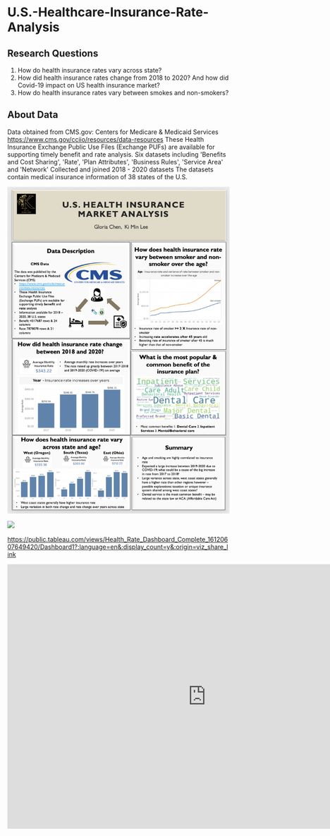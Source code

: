 # U.S.-Healthcare-Insurance-Rate-Analysis

## Research Questions
1. How do health insurance rates vary across state?
2. How did health insurance rates change from 2018 to 2020? And how did Covid-19 impact on US health insurance market?
3. How do health insurance rates vary between smokes and non-smokers?

## About Data
Data obtained from CMS.gov: Centers for Medicare & Medicaid Services
https://www.cms.gov/cciio/resources/data-resources
These Health Insurance Exchange Public Use Files (Exchange PUFs) are available for supporting timely benefit and rate analysis.
Six datasets including 'Benefits and Cost Sharing', 'Rate', 'Plan Attributes', 'Business Rules', 'Service Area' and 'Network'
Collected and joined 2018 - 2020 datasets
The datasets contain medical insurance information of 38 states of the U.S.

![Screenshot](Insurance_rate_poster.png)

<div class='tableauPlaceholder' id='viz1612078238385' style='position: relative'><noscript><a href='#'><img alt=' ' src='https:&#47;&#47;public.tableau.com&#47;static&#47;images&#47;He&#47;Health_Rate_Dashboard_Complete_16120607649420&#47;Dashboard1&#47;1_rss.png' style='border: none' /></a></noscript><object class='tableauViz'  style='display:none;'><param name='host_url' value='https%3A%2F%2Fpublic.tableau.com%2F' /> <param name='embed_code_version' value='3' /> <param name='site_root' value='' /><param name='name' value='Health_Rate_Dashboard_Complete_16120607649420&#47;Dashboard1' /><param name='tabs' value='no' /><param name='toolbar' value='yes' /><param name='static_image' value='https:&#47;&#47;public.tableau.com&#47;static&#47;images&#47;He&#47;Health_Rate_Dashboard_Complete_16120607649420&#47;Dashboard1&#47;1.png' /> <param name='animate_transition' value='yes' /><param name='display_static_image' value='yes' /><param name='display_spinner' value='yes' /><param name='display_overlay' value='yes' /><param name='display_count' value='yes' /><param name='language' value='en' /></object></div>                <script type='text/javascript'>                    var divElement = document.getElementById('viz1612078238385');                    var vizElement = divElement.getElementsByTagName('object')[0];                    if ( divElement.offsetWidth > 800 ) { vizElement.style.width='1300px';vizElement.style.height='927px';} else if ( divElement.offsetWidth > 500 ) { vizElement.style.width='1300px';vizElement.style.height='927px';} else { vizElement.style.width='100%';vizElement.style.height='2377px';}                     var scriptElement = document.createElement('script');                    scriptElement.src = 'https://public.tableau.com/javascripts/api/viz_v1.js';                    vizElement.parentNode.insertBefore(scriptElement, vizElement);                </script>

https://public.tableau.com/views/Health_Rate_Dashboard_Complete_16120607649420/Dashboard1?:language=en&:display_count=y&:origin=viz_share_link

<iframe width="900" height="600" src="https://app.powerbi.com/view?r=eyJrIjoiMjJkNmNiZTctMzRlOS00YzFkLThlYzAtYmJhY2Y3YTFkNjk3IiwidCI6ImJjMTBlMDUyLWIwMWMtNDg0OS05OTY3LWVlN2VjNzRmYzlkOCIsImMiOjZ9" frameborder="0" allowFullScreen="true"></iframe>
